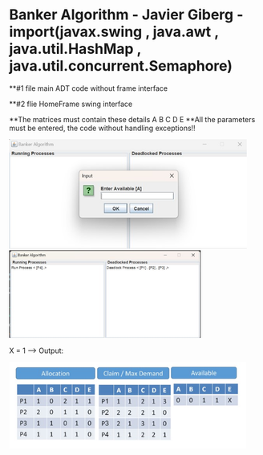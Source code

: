 ﻿# Banker Algorithm - Javier Giberg - **import(javax.swing , java.awt , java.util.HashMap , java.util.concurrent.Semaphore)**
 
 **#1 file main ADT code without frame interface
 
 **#2 flie HomeFrame swing interface
 
 **The matrices must contain these details A B C D E
 **All the parameters must be entered, the code without handling exceptions!!
 
 <img width="474" alt="image" src="pic 1.jpg">
 
 <img width="382" alt="image" src="pic2.jpg">

X = 1 --> Output:

<img width="473" alt="image" src="pic3.jpg">


 
 
